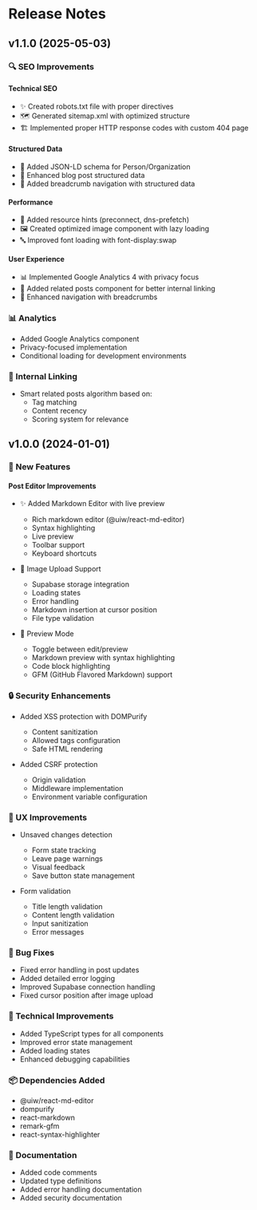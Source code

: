 # Release Notes

## v1.1.0 (2025-05-03)

### 🔍 SEO Improvements

#### Technical SEO
- ✨ Created robots.txt file with proper directives
- 🗺️ Generated sitemap.xml with optimized structure
- 🏗️ Implemented proper HTTP response codes with custom 404 page

#### Structured Data
- 🔄 Added JSON-LD schema for Person/Organization
- 📝 Enhanced blog post structured data
- 🍞 Added breadcrumb navigation with structured data

#### Performance
- 🚀 Added resource hints (preconnect, dns-prefetch)
- 🖼️ Created optimized image component with lazy loading
- 🔤 Improved font loading with font-display:swap

#### User Experience
- 📊 Implemented Google Analytics 4 with privacy focus
- 🔗 Added related posts component for better internal linking
- 🧭 Enhanced navigation with breadcrumbs

### 📊 Analytics
- Added Google Analytics component
- Privacy-focused implementation
- Conditional loading for development environments

### 🔗 Internal Linking
- Smart related posts algorithm based on:
  - Tag matching
  - Content recency
  - Scoring system for relevance

## v1.0.0 (2024-01-01)

### 🚀 New Features

#### Post Editor Improvements
- ✨ Added Markdown Editor with live preview
  - Rich markdown editor (@uiw/react-md-editor)
  - Syntax highlighting
  - Live preview
  - Toolbar support
  - Keyboard shortcuts

- 📸 Image Upload Support
  - Supabase storage integration
  - Loading states
  - Error handling
  - Markdown insertion at cursor position
  - File type validation

- 👀 Preview Mode
  - Toggle between edit/preview
  - Markdown preview with syntax highlighting
  - Code block highlighting
  - GFM (GitHub Flavored Markdown) support

### 🔒 Security Enhancements
- Added XSS protection with DOMPurify
  - Content sanitization
  - Allowed tags configuration
  - Safe HTML rendering

- Added CSRF protection
  - Origin validation
  - Middleware implementation
  - Environment variable configuration

### 💅 UX Improvements
- Unsaved changes detection
  - Form state tracking
  - Leave page warnings
  - Visual feedback
  - Save button state management

- Form validation
  - Title length validation
  - Content length validation
  - Input sanitization
  - Error messages

### 🐛 Bug Fixes
- Fixed error handling in post updates
- Added detailed error logging
- Improved Supabase connection handling
- Fixed cursor position after image upload

### 🧰 Technical Improvements
- Added TypeScript types for all components
- Improved error state management
- Added loading states
- Enhanced debugging capabilities

### 📦 Dependencies Added
- @uiw/react-md-editor
- dompurify
- react-markdown
- remark-gfm
- react-syntax-highlighter

### 📝 Documentation
- Added code comments
- Updated type definitions
- Added error handling documentation
- Added security documentation 